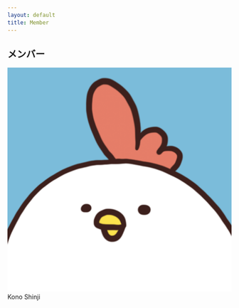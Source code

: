 ```yaml
---
layout: default
title: Member
---
```

## メンバー
<div class="users_box">
  <div class="user_icon">
    <img src="/assets/img/kono_icon.png" class="icon">
  </div>
  <div class="user_name">
    Kono Shinji
  </div>
</div>